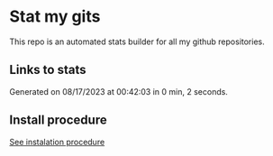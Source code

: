 # Stat my gits

This repo is an automated stats builder for all my github repositories.

## Links to stats


Generated on 08/17/2023 at 00:42:03 in 0 min, 2 seconds.

## Install procedure

[See instalation procedure](./src/install.md)
